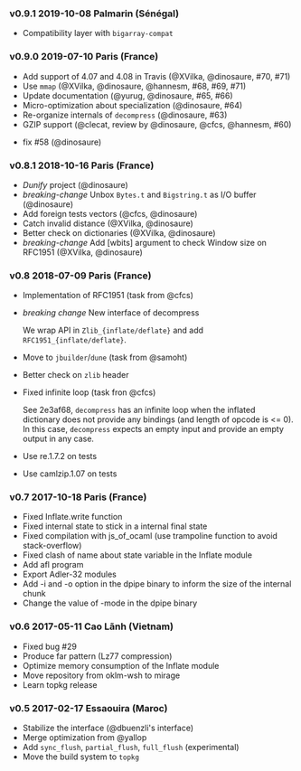 ### v0.9.1 2019-10-08 Palmarin (Sénégal)

* Compatibility layer with `bigarray-compat`

### v0.9.0 2019-07-10 Paris (France)

* Add support of 4.07 and 4.08 in Travis (@XVilka, @dinosaure, #70, #71)
* Use `mmap` (@XVilka, @dinosaure, @hannesm, #68, #69, #71)
* Update documentation (@yurug, @dinosaure, #65, #66)
* Micro-optimization about specialization (@dinosaure, #64)
* Re-organize internals of `decompress` (@dinosaure, #63) 
* GZIP support (@clecat, review by @dinosaure, @cfcs, @hannesm, #60)
 - fix #58 (@dinosaure)

### v0.8.1 2018-10-16 Paris (France)

* _Dunify_ project (@dinosaure)
* *breaking-change* Unbox `Bytes.t` and `Bigstring.t` as I/O buffer (@dinosaure)
* Add foreign tests vectors (@cfcs, @dinosaure)
* Catch invalid distance (@XVilka, @dinosaure)
* Better check on dictionaries (@XVilka, @dinosaure)
* *breaking-change* Add [wbits] argument to check Window size on RFC1951 (@XVilka, @dinosaure)

### v0.8 2018-07-09 Paris (France)

* Implementation of RFC1951 (task from @cfcs)
* *breaking change* New interface of decompress

  We wrap API in `Zlib_{inflate/deflate}` and add `RFC1951_{inflate/deflate}`.
  
* Move to `jbuilder`/`dune` (task from @samoht)
* Better check on `zlib` header
* Fixed infinite loop (task fron @cfcs)

  See 2e3af68, `decompress` has an infinite loop when the inflated dictionary
  does not provide any bindings (and length of opcode is <= 0). In this case,
  `decompress` expects an empty input and provide an empty output in any case.
  
* Use re.1.7.2 on tests
* Use camlzip.1.07 on tests

### v0.7 2017-10-18 Paris (France)

* Fixed Inflate.write function
* Fixed internal state to stick in a internal final state
* Fixed compilation with js_of_ocaml (use trampoline function to avoid
  stack-overflow)
* Fixed clash of name about state variable in the Inflate module
* Add afl program
* Export Adler-32 modules
* Add -i and -o option in the dpipe binary to inform the size of the
  internal chunk
* Change the value of -mode in the dpipe binary

### v0.6 2017-05-11 Cao Lãnh (Vietnam)

- Fixed bug #29
- Produce far pattern (Lz77 compression)
- Optimize memory consumption of the Inflate module
- Move repository from oklm-wsh to mirage
- Learn topkg release

### v0.5 2017-02-17 Essaouira (Maroc)

- Stabilize the interface (@dbuenzli's interface)
- Merge optimization from @yallop
- Add `sync_flush`, `partial_flush`, `full_flush` (experimental)
- Move the build system to `topkg`
